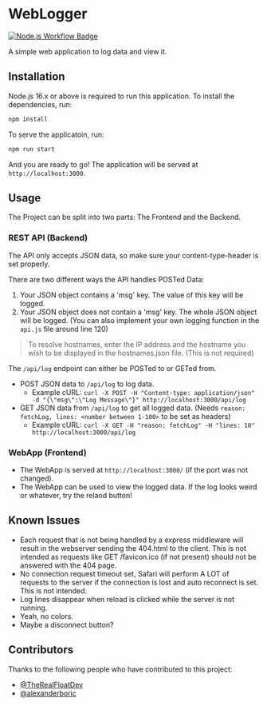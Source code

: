 # WebLogger

<a href="https://github.com/fussel132/weblogger/actions"><img src="https://github.com/fussel132/weblogger/actions/workflows/node.js.yml/badge.svg?branch=main" alt="Node.js Workflow Badge"></a>

A simple web application to log data and view it.

## Installation

Node.js 16.x or above is required to run this application. To install the dependencies, run:

```bash
npm install
```
To serve the applicatoin, run:

```bash
npm run start
```
And you are ready to go! The application will be served at `http://localhost:3000`.

## Usage

The Project can be split into two parts: The Frontend and the Backend.

### REST API (Backend)
The API only accepts JSON data, so make sure your content-type-header is set properly.

There are two different ways the API handles POSTed Data:
1. Your JSON object contains a 'msg' key. The value of this key will be logged.
2. Your JSON object does not contain a 'msg' key. The whole JSON object will be logged. (You can also implement your own logging function in the `api.js` file around line 120)
> To resolve hostnames, enter the IP address and the hostname you wish to be displayed in the hostnames.json file. (This is not required)

The `/api/log` endpoint can either be POSTed to or GETed from.
- POST JSON data to `/api/log` to log data.
  - Example cURL: `curl -X POST -H "Content-type: application/json" -d "{\"msg\":\"Log Message\"}" http://localhost:3000/api/log`
- GET JSON data from `/api/log` to get all logged data. (Needs `reason: fetchLog, lines: <number between 1-100>` to be set as headers)
  - Example cURL: `curl -X GET -H "reason: fetchLog" -H "lines: 10" http://localhost:3000/api/log`

### WebApp (Frontend)
- The WebApp is served at `http://localhost:3000/` (if the port was not changed).
- The WebApp can be used to view the logged data. If the log looks weird or whatever, try the relaod button!

## Known Issues
- Each request that is not being handled by a express middleware will result in the webserver sending the 404.html to the client. This is not intended as requests like GET /favicon.ico (if not present) should not be answered with the 404 page.
- No connection request timeout set, Safari will perform A LOT of requests to the server if the connection is lost and auto reconnect is set. This is not intended.
- Log lines disappear when reload is clicked while the server is not running.
- Yeah, no colors.
- Maybe a disconnect button?

## Contributors
Thanks to the following people who have contributed to this project:
- [@TheRealFloatDev](https://github.com/TheRealFloatDev)
- [@alexanderboric](https://github.com/alexanderboric)
